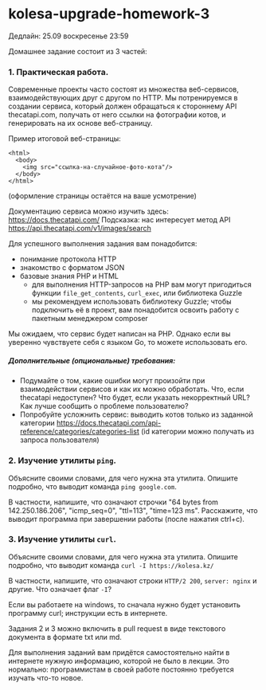# kolesa-upgrade-homework-3

Дедлайн: 25.09 воскресенье 23:59

Домашнее задание состоит из 3 частей:

### 1. Практическая работа.

Современные проекты часто состоят из множества веб-сервисов, взаимодействующих друг с другом по HTTP.
Мы потренируемся в создании сервиса, который должен обращаться к стороннему API thecatapi.com, получать от него ссылки на фотографии котов, и генерировать на их основе веб-страницу.

Пример итоговой веб-страницы:
```
<html>
  <body>
    <img src="ссылка-на-случайное-фото-кота"/>
  </body>
</html>
```
(оформление страницы остаётся на ваше усмотрение)

Документацию сервиса можно изучить здесь: https://docs.thecatapi.com/
Подсказка: нас интересует метод API https://api.thecatapi.com/v1/images/search

Для успешного выполнения задания вам понадобится:
* понимание протокола HTTP
* знакомство с форматом JSON
* базовые знания PHP и HTML
    * для выполнения HTTP-запросов на PHP вам могут пригодиться функции `file_get_contents`, `curl_exec`, или библиотека Guzzle 
    * мы рекомендуем использовать библиотеку Guzzle; чтобы подключить её в проект, вам понадобится освоить работу с пакетным менеджером composer

Мы ожидаем, что сервис будет написан на PHP. Однако если вы уверенно чувствуете себя с языком Go, то можете использовать его.

##### Дополнительные (опциональные) требования:
* Подумайте о том, какие ошибки могут произойти при взаимодействии сервисов и как их можно обработать. Что, если thecatapi недоступен? Что будет, если указать некорректный URL? Как лучше сообщить о проблеме пользователю?
* Попробуйте усложнить сервис: выводить котов только из заданной категории https://docs.thecatapi.com/api-reference/categories/categories-list (id категории можно получать из запроса пользователя)

### 2. Изучение утилиты `ping`.

Объясните своими словами, для чего нужна эта утилита. Опишите подробно, что выводит команда `ping google.com`.

В частности, напишите, что означают строчки "64 bytes from 142.250.186.206", "icmp_seq=0",  "ttl=113", "time=123 ms".
Расскажите, что выводит программа при завершении работы (после нажатия ctrl+c).

### 3. Изучение утилиты `curl`.

Объясните своими словами, для чего нужна эта утилита. Опишите подробно, что выводит команда `curl -I https://kolesa.kz/`

В частности, напишите, что означают строки `HTTP/2 200`, `server: nginx` и другие. Что означает флаг `-I`?

Если вы работаете на windows, то сначала нужно будет установить программу curl; инструкции есть в интернете.

Задания 2 и 3 можно включить в pull request в виде текстового документа в формате txt или md.

Для выполнения заданий вам придётся самостоятельно найти в интернете нужную информацию, которой не было в лекции. Это нормально: программистам в своей работе постоянно требуется изучать что-то новое.
